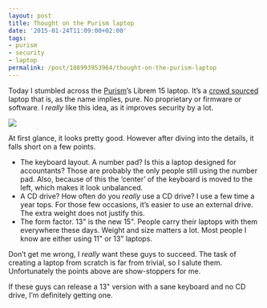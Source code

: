 ```yaml
---
layout: post
title: Thought on the Purism laptop
date: '2015-01-24T11:09:00+02:00'
tags:
- purism
- security
- laptop
permalink: /post/108993953964/thought-on-the-purism-laptop
---
```

Today I stumbled across the [Purism](http://puri.sm/)’s Librem 15 laptop. It’s a [crowd sourced](https://www.crowdsupply.com/purism/librem-laptop) laptop that is, as the name implies, pure. No proprietary or firmware or software. I _really_ like this idea, as it improves security by a lot.

![](http://78.media.tumblr.com/739110e6c9ec6dc0f6b6a503f392853b/tumblr_inline_nioe4yPZK61skxjxc.jpg)

At first glance, it looks pretty good. However after diving into the details, it falls short on a few points.

*   The keyboard layout. A number pad? Is this a laptop designed for accountants? Those are probably the only people still using the number pad. Also, because of this the ‘center’ of the keyboard is moved to the left, which makes it look unbalanced.
*   A CD drive? How often do you _really_ use a CD drive? I use a few time a year tops. For those few occasions, it’s easier to use an external drive. The extra weight does not justify this.
*   The form factor. 13" is the new 15". People carry their laptops with them everywhere these days. Weight and size matters a lot. Most people I know are either using 11" or 13" laptops.

Don’t get me wrong, I _really_ want these guys to succeed. The task of creating a laptop from scratch is far from trivial, so I salute them. Unfortunately the points above are show-stoppers for me.

If these guys can release a 13" version with a sane keyboard and no CD drive, I’m definitely getting one.